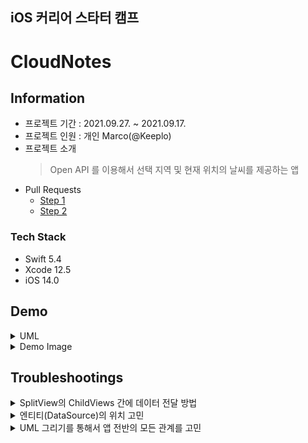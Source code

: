 ## iOS 커리어 스타터 캠프

# CloudNotes
## Information
* 프로젝트 기간 : 2021.09.27. ~ 2021.09.17.
* 프로젝트 인원 : 개인 Marco(@Keeplo)
* 프로젝트 소개 
    > Open API 를 이용해서 선택 지역 및 현재 위치의 날씨를 제공하는 앱
* Pull Requests
    * [Step 1](https://github.com/yagom-academy/ios-cloud-notes/pull/50)  
    * [Step 2](https://github.com/yagom-academy/ios-cloud-notes/pull/63)

### Tech Stack
* Swift 5.4
* Xcode 12.5
* iOS 14.0

## Demo
<details><summary>UML</summary><div markdown="1">
    

</div></details>
<details><summary>Demo Image</summary><div markdown="1">
    
**iPhone 12 Pro Max Portrait**

**iPhone 12 Pro Max Landscape Right**

**iPad 11-inch Pro Portrait**

</div></details>

## Troubleshootings
<details><summary> SplitView의 ChildViews 간에 데이터 전달 방법 </summary><div markdown="1">

> ContainerView(SplitViewController)
> PrimaryView(PrimaryViewController)  
> Secondary Column(SecondaryViewController)
    
구조를 가진 SplitView 형태에서 PrimaryView에서 선택된 메모를 Secondary Column인 ViewController로 데이터를 전달하는 과정을 고민함
<details><summary>예제코드</summary>
<div markdown="1">

```swift
// MARK: - TableView Primary Column
class PrimaryTableViewDataSource: NSObject {
    typealias SelectedMemoAction = (Memo, IndexPath, Bool) -> Void
    
    private var selectedMemoAction: SelectedMemoAction?
    private var memos: [Memo] = []
    
    init(showDetailAction: @escaping SelectedMemoAction) {
        super.init()
        self.selectedMemoAction = showDetailAction
    }
}
// MARK: - TableView Delegate
extension PrimaryTableViewDataSource: UITableViewDelegate {
    func tableView(_ tableView: UITableView, didSelectRowAt indexPath: IndexPath) {
        let selectedMemo = memos[indexPath.row]
        selectedMemoAction?(selectedMemo, indexPath, true)
    }
}
// MARK: - Container View
extension SplitViewController: SelectedCellDelegate {
    func showSelectedDetail(_ memo: Memo, isSelected: Bool) {
        secondaryViewController?.updateDetailView(by: memo)
        if isSelected {
            show(.secondary)
        }
    }
}
```
</div></details>
직접 ChildViews (PrimaryView-SecondaryColumn) 간에 데이터를 전달하는 것보다 Container View를 거치는 형태로 위 예제코드처럼 구현함 아래 공식문서에서 Message Forwarding 자료를 참고함

> 참고자료 [Documentation - SplitViewController](https://developer.apple.com/documentation/uikit/uisplitviewcontroller/)
> 이미지


</div></details>
<details><summary> 엔티티(DataSource)의 위치 고민 </summary><div markdown="1">

> ViewController (Primary, Secondary)가 동일한 하나의 엔티티를 참조함  
> ContainerView에 위치하면 좋을지 실제로 사용할 ChildViewController에서 다뤄야 할지 고민
<details><summary>변화 과정 및 각 구현의 문제점 정리</summary>
<div markdown="1">

  **기존 위치**
  ```swift 
  // Step 1에서 List를 위한 Memo 배열 위치
  class PrimaryTableViewDataSource: NSObject {
    // ...
    private var memos: [Memo] = []
  }
  ```
  -> 문제점 : TableViewController와의 소통이 Container와 중복됨, SecondaryViewController와의 소통이 복잡함
  
  **AppDelegate에서 관리**
  ```swift
  // 첫번째 변경 아이디어 AppDelegate
  @main
  class AppDelegate: UIResponder, UIApplicationDelegate {
    var memos: [Memo] = []
  }

  // MARK: - TableView DataSource
  extension PrimaryViewController {
    let appDelegate = UIApplication.shared.delegate as! AppDelegate
    override func tableView(_ tableView: UITableView, numberOfRowsInSection section: Int) -> Int {
        return appDelegate.memos.count
    }
  }
  ```
  -> 문제점 : 현재 앱에서 큰 문제가 되지 않지만 규모가 커진다면 Container를 벗어나 전역으로 관리하는 Resource는 좋지 않음..
  
  **DataManager**
  ```swift
  // CoreData Manager에서 해당 배열으 저장
  class MemoCoreDataManager {
    static let shared = MemoCoreDataManager()
    private var memos: [MemoData] {
  
  // MARK: - TableView DataSource
  extension PrimaryViewController {
    let coreManager MemoCoreDataManager.shared
  
    override func tableView(_ tableView: UITableView, numberOfRowsInSection section: Int) -> Int {
        return coreManager.memos.count
    }
  }
  ```
  -> 상황에 따라 환경에 따라 다르겠지만 추후 CoreData(영구저장) 및 Cloud(동기화) 등 처리할 DataManager의 위치시킴
 
</div></details>
</div></details>

<details><summary> UML 그리기를 통해서 앱 전반의 모든 관계를 고민 </summary><div markdown="1">
    
* **Before**  
이미지  
두 ChildViews가 Container ViewController의 인스턴스를 참조하면서 집합관계와 합성관계를 동시에 가지거나, 모든 ViewController에서 의존관계가 얽혀 있음

UML을 그리고 나서 현재 구조에 문제점을 깨닫고 의존관계를 줄이는 작업을 시도함 
* **After**  
이미지  
CoreDataManager가 Data Resource 역할을 하고 각 Child ViewController에 의존관계가 되는 형태로 변경
</div></details>

